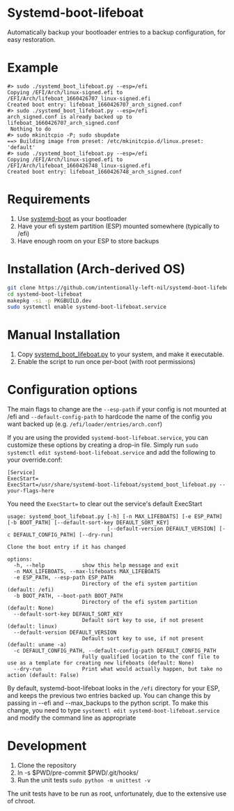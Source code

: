 # Systemd-boot-lifeboat

Automatically backup your bootloader entries to a backup configuration, for easy restoration.

# Example

```
#> sudo ./systemd_boot_lifeboat.py --esp=/efi
Copying /EFI/Arch/linux-signed.efi to /EFI/Arch/lifeboat_1660426707_linux-signed.efi
Created boot entry: lifeboat_1660426707_arch_signed.conf
#> sudo ./systemd_boot_lifeboat.py --esp=/efi
arch_signed.conf is already backed up to lifeboat_1660426707_arch_signed.conf
 Nothing to do
#> sudo mkinitcpio -P; sudo sbupdate
==> Building image from preset: /etc/mkinitcpio.d/linux.preset: 'default'
#> sudo ./systemd_boot_lifeboat.py --esp=/efi
Copying /EFI/Arch/linux-signed.efi to /EFI/Arch/lifeboat_1660426748_linux-signed.efi
Created boot entry: lifeboat_1660426748_arch_signed.conf
```

# Requirements

1. Use [systemd-boot](https://wiki.archlinux.org/title/Systemd-boot) as your bootloader
1. Have your efi system partition (ESP) mounted somewhere (typically to /efi)
1. Have enough room on your ESP to store backups

# Installation (Arch-derived OS)

```sh
git clone https://github.com/intentionally-left-nil/systemd-boot-lifeboat.git
cd systemd-boot-lifeboat
makepkg -si -p PKGBUILD.dev
sudo systemctl enable systemd-boot-lifeboat.service
```

# Manual Installation

1. Copy [systemd_boot_lifeboat.py](/systemd_boot_lifeboat.py) to your system, and make it executable.
1. Enable the script to run once per-boot (with root permissions)

# Configuration options

The main flags to change are the `--esp-path` if your config is not mounted at /efi
and `--default-config-path` to hardcode the name of the config you want backed up (e.g. `/efi/loader/entries/arch.conf`)

If you are using the provided `systemd-boot-lifeboat.service`, you can customize these options by creating a drop-in file.
Simply run `sudo systemctl edit systemd-boot-lifeboat.service` and add the following to your override.conf:

```
[Service]
ExecStart=
ExecStart=/usr/share/systemd-boot-lifeboat/systemd_boot_lifeboat.py --your-flags-here
```

You need the `ExecStart=` to clear out the service's default ExecStart

```
usage: systemd_boot_lifeboat.py [-h] [-n MAX_LIFEBOATS] [-e ESP_PATH] [-b BOOT_PATH] [--default-sort-key DEFAULT_SORT_KEY]
                                [--default-version DEFAULT_VERSION] [-c DEFAULT_CONFIG_PATH] [--dry-run]

Clone the boot entry if it has changed

options:
  -h, --help            show this help message and exit
  -n MAX_LIFEBOATS, --max-lifeboats MAX_LIFEBOATS
  -e ESP_PATH, --esp-path ESP_PATH
                        Directory of the efi system partition (default: /efi)
  -b BOOT_PATH, --boot-path BOOT_PATH
                        Directory of the efi system partition (default: None)
  --default-sort-key DEFAULT_SORT_KEY
                        Default sort key to use, if not present (default: linux)
  --default-version DEFAULT_VERSION
                        Default sort key to use, if not present (default: uname -a)
  -c DEFAULT_CONFIG_PATH, --default-config-path DEFAULT_CONFIG_PATH
                        Fully qualified location to the conf file to use as a template for creating new lifeboats (default: None)
  --dry-run             Print what would actually happen, but take no action (default: False)
```

By default, systemd-boot-lifeboat looks in the `/efi` directory for your ESP, and keeps the previous two entries backed up. You can change this by passing in --efi and --max_backups to the python script. To make this change, you need to type `systemctl edit systemd-boot-lifeboat.service` and modify the command line as appropriate

# Development

1. Clone the repository
1. ln -s $PWD/pre-commit $PWD/.git/hooks/
1. Run the unit tests `sudo python -m unittest -v `

The unit tests have to be run as root, unfortunately, due to the extensive use of chroot.
